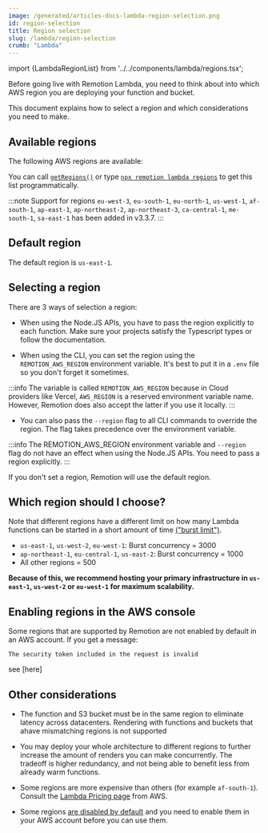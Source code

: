 ```yaml
---
image: /generated/articles-docs-lambda-region-selection.png
id: region-selection
title: Region selection
slug: /lambda/region-selection
crumb: "Lambda"
---
```


import {LambdaRegionList} from '../../components/lambda/regions.tsx';

Before going live with Remotion Lambda, you need to think about into which AWS region you are deploying your function and bucket.

This document explains how to select a region and which considerations you need to make.

## Available regions

The following AWS regions are available:

<LambdaRegionList />

You can call [`getRegions()`](/docs/lambda/getregions) or type [`npx remotion lambda regions`](/docs/lambda/cli/regions) to get this list programmatically.

:::note
Support for regions `eu-west-3`, `eu-south-1`, `eu-north-1`, `us-west-1`, `af-south-1`, `ap-east-1`, `ap-northeast-2`, `ap-northeast-3`, `ca-central-1`, `me-south-1`, `sa-east-1` has been added in v3.3.7.
:::

## Default region

The default region is `us-east-1`.

## Selecting a region

There are 3 ways of selection a region:

- When using the Node.JS APIs, you have to pass the region explicitly to each function. Make sure your projects satisfy the Typescript types or follow the documentation.

- When using the CLI, you can set the region using the `REMOTION_AWS_REGION` environment variable. It's best to put it in a `.env` file so you don't forget it sometimes.

:::info
The variable is called `REMOTION_AWS_REGION` because in Cloud providers like Vercel, `AWS_REGION` is a reserved environment variable name. However, Remotion does also accept the latter if you use it locally.
:::

- You can also pass the `--region` flag to all CLI commands to override the region. The flag takes precedence over the environment variable.

:::info
The REMOTION_AWS_REGION environment variable and `--region` flag do not have an effect when using the Node.JS APIs. You need to pass a region explicitly.
:::

If you don't set a region, Remotion will use the default region.

## Which region should I choose?

Note that different regions have a different limit on how many Lambda functions can be started in a short amount of time [("burst limit")](https://docs.aws.amazon.com/lambda/latest/dg/invocation-scaling.html).

- `us-east-1`, `us-west-2`, `eu-west-1`: Burst concurrency = 3000
- `ap-northeast-1`, `eu-central-1`, `us-east-2`: Burst concurrency = 1000
- All other regions = 500

**Because of this, we recommend hosting your primary infrastructure in `us-east-1`, `us-west-2` or `eu-west-1` for maximum scalability.**

## Enabling regions in the AWS console

Some regions that are supported by Remotion are not enabled by default in an AWS account. If you get a message:

```
The security token included in the request is invalid
```

see [here]

## Other considerations

- The function and S3 bucket must be in the same region to eliminate latency across datacenters. Rendering with functions and buckets that ahave mismatching regions is not supported

- You may deploy your whole architecture to different regions to further increase the amount of renders you can make concurrently. The tradeoff is higher redundancy, and not being able to benefit less from already warm functions.

- Some regions are more expensive than others (for example `af-south-1`).
  Consult the [Lambda Pricing page](https://aws.amazon.com/lambda/pricing/) from AWS.

- Some regions [are disabled by default](https://docs.aws.amazon.com/general/latest/gr/rande-manage.html) and you need to enable them in your AWS account before you can use them.
